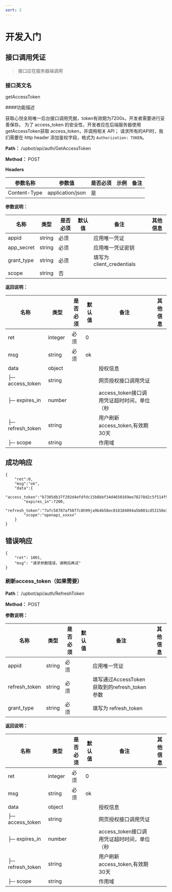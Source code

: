 ```yaml
---
sort: 2
---
```


# 开发入门

## 接口调用凭证
>接口应在服务器端调用

### 接口英文名
getAccessToken

####功能描述

获取心悦全局唯一后台接口调用凭据，token有效期为7200s，开发者需要进行妥善保存。
为了 access_token 的安全性，开发者应在后端服务器使用getAccessToken获取 access_token，并调用相关 API；
请求所有的API时，我们需要在 http header 添加鉴权字段，格式为 `Authorization: TOKEN`。

**Path：** /upbot/api/auth/GetAccessToken

**Method：** POST

**Headers**

| 参数名称          | 参数值              | 是否必须 | 示例 | 备注 |
|---------------|------------------|------|----|----|
| Content-Type  | application/json | 是    |    |    |

**参数说明：**

| 名称         | 类型     | 是否必须 | 默认值 | 备注                     | 其他信息         |
|------------|--------|------|-----|------------------------|--------------|
| appid      | string | 必须   |     | 应用唯一凭证                |  |
| app_secret | string | 必须   |     | 应用唯一凭证密钥             |          |
| grant_type | string | 必须   |     | 填写为 client_credentials |              |
| scope | string | 否   |     |  |              |

**返回说明：**

| 名称                | 类型      | 是否必须 | 默认值 | 备注                          | 其他信息                    |
|-------------------|---------|------|-----|-----------------------------|-------------------------|
| ret               | integer | 必须   | 0   |                             |                         |
| msg               | string  | 必须   | ok  |                             |                         |
| data         | object  |      |     | 授权信息                        |                         |
| ├─ access_token   | string  |      |     | 网页授权接口调用凭证                  |                         |
| ├─ expires_in     | number  |      |     | access_token接口调用凭证超时时间，单位（秒 |                         |
| ├─ refresh_token  | string  |      |     | 用户刷新access_token,有效期30天     |                         |
| ├─ scope          | string  |      |     | 作用域                         |  |



## 成功响应
```
{
    "ret":0,
    "msg":"ok",
    "data":{
        "access_token":"b7305db37f292d4efdfdc15b8bbf34d4650169ee78278d2c5f514f90b0e3",
        "expires_in":7200,
        "refresh_token":"7afc58787af5077c8h99ja9b4b58ec018184894a5b001cd53158e3a2c7bd",
        "scope":"openapi_xxxxx"
    }
}
```

## 错误响应
```
{
	"ret": 1001,
	"msg": "请求参数错误，请稍后再试"
}
```



###  刷新access_token（如果需要）

**Path：** /upbot/api/auth/RefreshToken

**Method：** POST

**参数说明：**

| 名称            | 类型     | 是否必须 | 默认值 | 备注                                 | 其他信息        |
|---------------|--------|------|-----|------------------------------------|-------------|
| appid      | string | 必须   |     | 应用唯一凭证                |  |
| refresh_token | string | 必须   |     | 填写通过AccessToken获取到的refresh_token参数 |             |
| grant_type    | string | 必须   |     | 填写为 refresh_token                  |             |

**返回说明：**

| 名称                | 类型      | 是否必须 | 默认值 | 备注                          | 其他信息                    |
|-------------------|---------|------|-----|-----------------------------|-------------------------|
| ret               | integer | 必须   | 0   |                             |                         |
| msg               | string  | 必须   | ok  |                             |                         |
| data         | object  |      |     | 授权信息                        |                         |
| ├─ access_token   | string  |      |     | 网页授权接口调用凭证                  |                         |
| ├─ expires_in     | number  |      |     | access_token接口调用凭证超时时间，单位（秒 |                         |
| ├─ refresh_token  | string  |      |     | 用户刷新access_token,有效期30天     |                         |
| ├─ scope          | string  |      |     | 作用域                         |  |
